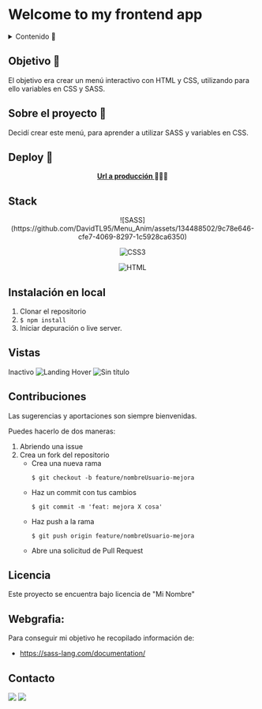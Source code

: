 # Welcome to my frontend app  

<details>
  <summary>Contenido 📝</summary>
  <ol>
    <li><a href="#objetivo-🎯">Objetivo</a></li>
    <li><a href="#sobre-el-proyecto-🔎">Sobre el proyecto</a></li>
    <li><a href="#deploy-🚀">Deploy</a></li>
    <li><a href="#stack">Stack</a></li>
    <li><a href="#instalación-en-local">Instalación</a></li>
    <li><a href="#vistas">Vistas</a></li>
    <li><a href="#contribuciones">Contribuciones</a></li>
    <li><a href="#licencia">Licencia</a></li>
    <li><a href="#webgrafia">Webgrafia</a></li>
    <li><a href="#contacto">Contacto</a></li>
  </ol>
</details>

## Objetivo 🎯
El objetivo era crear un menú interactivo con HTML y CSS, utilizando para ello variables en CSS y SASS.

## Sobre el proyecto 🔎
Decidí crear este menú, para aprender a utilizar SASS y variables en CSS.
  
## Deploy 🚀
<div align="center">
    <a href="davidtl95.github.io/Menu_Anim/"><strong>Url a producción </strong></a>🚀🚀🚀
</div>

## Stack
<div align="center">
  ![SASS](https://github.com/DavidTL95/Menu_Anim/assets/134488502/9c78e646-cfe7-4069-8297-1c5928ca6350)
  
  ![CSS3](https://github.com/DavidTL95/Menu_Anim/assets/134488502/bc1b9cc3-bf9d-4950-91f9-885c3196fdbb)
  
  ![HTML](https://github.com/DavidTL95/Menu_Anim/assets/134488502/8f224032-ba6a-4f2f-8766-5141cfc7b60f)
 </div>

## Instalación en local
1. Clonar el repositorio
2. ` $ npm install `
3. Iniciar depuración o live server.

## Vistas
Inactivo
![Landing](https://github.com/DavidTL95/Menu_Anim/assets/134488502/12922d8f-5764-45ac-a2f3-abec0661d263)
Hover
![Sin título](https://github.com/DavidTL95/Menu_Anim/assets/134488502/d0ff021b-f8de-49bd-9820-6a84da18bef1)

## Contribuciones
Las sugerencias y aportaciones son siempre bienvenidas.  

Puedes hacerlo de dos maneras:

1. Abriendo una issue
2. Crea un fork del repositorio
    - Crea una nueva rama  
        ```
        $ git checkout -b feature/nombreUsuario-mejora
        ```
    - Haz un commit con tus cambios 
        ```
        $ git commit -m 'feat: mejora X cosa'
        ```
    - Haz push a la rama 
        ```
        $ git push origin feature/nombreUsuario-mejora
        ```
    - Abre una solicitud de Pull Request

## Licencia
Este proyecto se encuentra bajo licencia de "Mi Nombre"

## Webgrafia:
Para conseguir mi objetivo he recopilado información de:
- https://sass-lang.com/documentation/

## Contacto

<a href = "mailto:david.torrado95@gmail.com"><img src="https://img.shields.io/badge/Gmail-C6362C?style=for-the-badge&logo=gmail&logoColor=white" target="_blank"></a>
<a href="https://www.linkedin.com/in/david-torrado-4b08121a6/?originalSubdomain=es" target="_blank"><img src="https://img.shields.io/badge/-LinkedIn-%230077B5?style=for-the-badge&logo=linkedin&logoColor=white" target="_blank"></a> 
</p>
